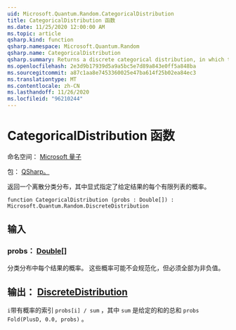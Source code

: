 ```yaml
---
uid: Microsoft.Quantum.Random.CategoricalDistribution
title: CategoricalDistribution 函数
ms.date: 11/25/2020 12:00:00 AM
ms.topic: article
qsharp.kind: function
qsharp.namespace: Microsoft.Quantum.Random
qsharp.name: CategoricalDistribution
qsharp.summary: Returns a discrete categorical distribution, in which the probability for each of a finite list of given outcomes is explicitly specified.
ms.openlocfilehash: 2e3d9b17939d5a9a5bc5e7d89a843e0ff5a848ba
ms.sourcegitcommit: a87c1aa8e7453360025e47ba614f25b02ea84ec3
ms.translationtype: MT
ms.contentlocale: zh-CN
ms.lasthandoff: 11/26/2020
ms.locfileid: "96210244"
---
```

# <a name="categoricaldistribution-function"></a>CategoricalDistribution 函数

命名空间： [Microsoft 量子](xref:Microsoft.Quantum.Random)

包： [QSharp。](https://nuget.org/packages/Microsoft.Quantum.QSharp.Core)


返回一个离散分类分布，其中显式指定了给定结果的每个有限列表的概率。

```qsharp
function CategoricalDistribution (probs : Double[]) : Microsoft.Quantum.Random.DiscreteDistribution
```


## <a name="input"></a>输入

### <a name="probs--double"></a>probs： [Double](xref:microsoft.quantum.lang-ref.double)[]

分类分布中每个结果的概率。
这些概率可能不会规范化，但必须全部为非负值。



## <a name="output--discretedistribution"></a>输出： [DiscreteDistribution](xref:Microsoft.Quantum.Random.DiscreteDistribution)

`i`带有概率的索引 `probs[i] / sum` ，其中 `sum` 是给定的和的总和 `probs` `Fold(PlusD, 0.0, probs)` 。